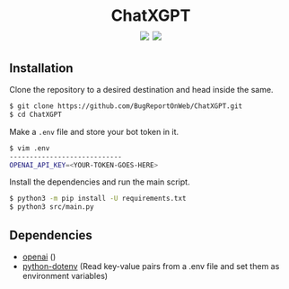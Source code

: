 <h1 id="header" align="center">
    ChatXGPT
    <div id="badge">
        <img id="code-size" src="https://img.shields.io/github/languages/code-size/BugReportOnWeb/ChatXGPT" />
        <img id="last-commit" src="https://img.shields.io/github/last-commit/BugReportOnWeb/ChatXGPT" />
    </div>
</h1>

## Installation
Clone the repository to a desired destination and head inside the same.
```bash
$ git clone https://github.com/BugReportOnWeb/ChatXGPT.git
$ cd ChatXGPT
```

Make a `.env` file and store your bot token in it.
```bash
$ vim .env
----------------------------
OPENAI_API_KEY=<YOUR-TOKEN-GOES-HERE>
```

Install the dependencies and run the main script.
```bash
$ python3 -m pip install -U requirements.txt
$ python3 src/main.py
```

## Dependencies
* [openai]() ()
* [python-dotenv](https://pypi.org/project/python-dotenv/) (Read key-value pairs from a .env file and set them as environment variables)
